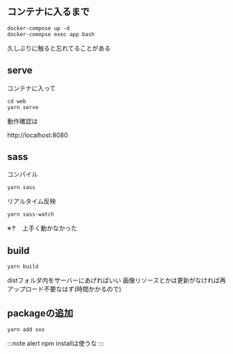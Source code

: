 ## コンテナに入るまで

```
docker-compose up -d
docker-comopse exec app bash
```

久しぶりに触ると忘れてることがある

## serve

コンテナに入って
```
cd web
yarn serve
```

動作確認は  

http://localhost:8080

## sass

コンパイル
```
yarn sass
```

リアルタイム反映
```
yarn sass-watch
```
※↑　上手く動かなかった

## build

```
yarn build
```

distフォルダ内をサーバーにあげればいい
画像リソースとかは更新がなければ再アップロード不要なはず(時間かかるので)

## packageの追加

```
yarn add xxx
```

:::note alert
npm installは使うな
:::